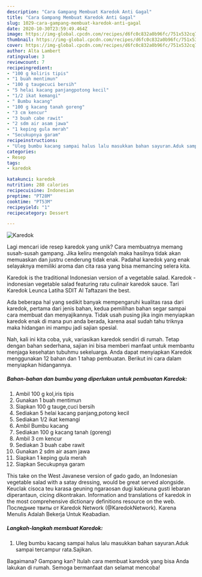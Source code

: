 ```yaml
---
description: "Cara Gampang Membuat Karedok Anti Gagal"
title: "Cara Gampang Membuat Karedok Anti Gagal"
slug: 1029-cara-gampang-membuat-karedok-anti-gagal
date: 2020-10-30T23:59:49.464Z
image: https://img-global.cpcdn.com/recipes/d6fc0c832a0b96fc/751x532cq70/karedok-foto-resep-utama.jpg
thumbnail: https://img-global.cpcdn.com/recipes/d6fc0c832a0b96fc/751x532cq70/karedok-foto-resep-utama.jpg
cover: https://img-global.cpcdn.com/recipes/d6fc0c832a0b96fc/751x532cq70/karedok-foto-resep-utama.jpg
author: Alta Lambert
ratingvalue: 3
reviewcount: 7
recipeingredient:
- "100 g koliris tipis"
- "1 buah mentimun"
- "100 g taugecuci bersih"
- "5 helai kacang panjangpotong kecil"
- "1/2 ikat kemangi"
- " Bumbu kacang"
- "100 g kacang tanah goreng"
- "3 cm kencur"
- "3 buah cabe rawit"
- "2 sdm air asam jawa"
- "1 keping gula merah"
- "Secukupnya garam"
recipeinstructions:
- "Uleg bumbu kacang sampai halus lalu masukkan bahan sayuran.Aduk sampai tercampur rata.Sajikan."
categories:
- Resep
tags:
- karedok

katakunci: karedok 
nutrition: 288 calories
recipecuisine: Indonesian
preptime: "PT28M"
cooktime: "PT53M"
recipeyield: "1"
recipecategory: Dessert

---
```



![Karedok](https://img-global.cpcdn.com/recipes/d6fc0c832a0b96fc/751x532cq70/karedok-foto-resep-utama.jpg)

Lagi mencari ide resep karedok yang unik? Cara membuatnya memang susah-susah gampang. Jika keliru mengolah maka hasilnya tidak akan memuaskan dan justru cenderung tidak enak. Padahal karedok yang enak selayaknya memiliki aroma dan cita rasa yang bisa memancing selera kita.

Karedok is the traditional Indonesian version of a vegetable salad. Karedok - indonesian vegetable salad featuring ratu culinair karedok sauce. Tari Karedok Leunca Latiha SDIT Al Taftazani the best.

Ada beberapa hal yang sedikit banyak mempengaruhi kualitas rasa dari karedok, pertama dari jenis bahan, kedua pemilihan bahan segar sampai cara membuat dan menyajikannya. Tidak usah pusing jika ingin menyiapkan karedok enak di mana pun anda berada, karena asal sudah tahu triknya maka hidangan ini mampu jadi sajian spesial.


Nah, kali ini kita coba, yuk, variasikan karedok sendiri di rumah. Tetap dengan bahan sederhana, sajian ini bisa memberi manfaat untuk membantu menjaga kesehatan tubuhmu sekeluarga. Anda dapat menyiapkan Karedok menggunakan 12 bahan dan 1 tahap pembuatan. Berikut ini cara dalam menyiapkan hidangannya.

<!--inarticleads1-->

##### Bahan-bahan dan bumbu yang diperlukan untuk pembuatan Karedok:

1. Ambil 100 g kol,iris tipis
1. Gunakan 1 buah mentimun
1. Siapkan 100 g tauge,cuci bersih
1. Sediakan 5 helai kacang panjang,potong kecil
1. Sediakan 1/2 ikat kemangi
1. Ambil  Bumbu kacang
1. Sediakan 100 g kacang tanah (goreng)
1. Ambil 3 cm kencur
1. Sediakan 3 buah cabe rawit
1. Gunakan 2 sdm air asam jawa
1. Siapkan 1 keping gula merah
1. Siapkan Secukupnya garam


This take on the West Javanese version of gado gado, an Indonesian vegetable salad with a satay dressing, would be great served alongside. Keuclak cisoca teu karasa geuning ngaraosan dugi kakieuna gusti lebaran diperantaun, cicing dikontrakan. Information and translations of karedok in the most comprehensive dictionary definitions resource on the web. Последние твиты от Karedok Network (@KaredokNetwork). Karena Menulis Adalah Bekerja Untuk Keabadian. 

<!--inarticleads2-->

##### Langkah-langkah membuat Karedok:

1. Uleg bumbu kacang sampai halus lalu masukkan bahan sayuran.Aduk sampai tercampur rata.Sajikan.




Bagaimana? Gampang kan? Itulah cara membuat karedok yang bisa Anda lakukan di rumah. Semoga bermanfaat dan selamat mencoba!
